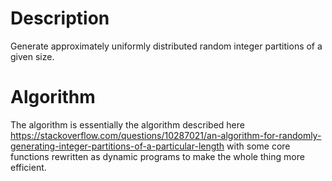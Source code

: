 # Description

Generate approximately uniformly distributed random integer partitions of a given size.

# Algorithm

The algorithm is essentially the algorithm described here https://stackoverflow.com/questions/10287021/an-algorithm-for-randomly-generating-integer-partitions-of-a-particular-length with some core functions rewritten as dynamic programs to make the whole thing more efficient.
